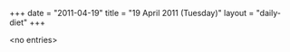 +++
date = "2011-04-19"
title = "19 April 2011 (Tuesday)"
layout = "daily-diet"
+++


\<no entries\>